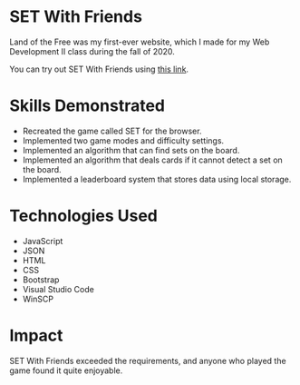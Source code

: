 # SET With Friends
Land of the Free was my first-ever website, which I made for my Web Development II class during the fall of 2020.

You can try out SET With Friends using [this link](https://people.inf.elte.hu/gshkd4/pages/games/set-with-friends/).

# Skills Demonstrated
* Recreated the game called SET for the browser.
* Implemented two game modes and difficulty settings.
* Implemented an algorithm that can find sets on the board.
* Implemented an algorithm that deals cards if it cannot detect a set on the board.
* Implemented a leaderboard system that stores data using local storage.

# Technologies Used
* JavaScript
* JSON
* HTML
* CSS
* Bootstrap
* Visual Studio Code
* WinSCP

# Impact
SET With Friends exceeded the requirements, and anyone who played the game found it quite enjoyable.
